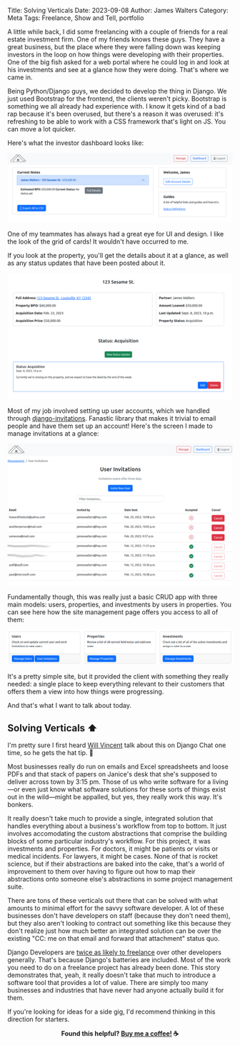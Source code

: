 Title: Solving Verticals
Date: 2023-09-08
Author: James Walters
Category: Meta
Tags: Freelance, Show and Tell, portfolio

A little while back, I did some freelancing with a couple of friends for a real estate investment firm. One of my friends knows these guys. They have a great business, but the place where they were falling down was keeping investors in the loop on how things were developing with their properties. One of the big fish asked for a web portal where he could log in and look at his investments and see at a glance how they were doing. That's where we came in.

Being Python/Django guys, we decided to develop the thing in Django. We just used Bootstrap for the frontend, the clients weren't picky. Bootstrap is something we all already had experience with. I know it gets kind of a bad rap because it's been overused, but there's a reason it was overused: it's refreshing to be able to work with a CSS framework that's light on JS. You can move a lot quicker.

Here's what the investor dashboard looks like:

![Investor Dashboard](images/integrity_dashboard.png)

One of my teammates has always had a great eye for UI and design. I like the look of the grid of cards! It wouldn't have occurred to me.

If you look at the property, you'll get the details about it at a glance, as well as any status updates that have been posted about it.

![Property Page](images/integrity_property.png)

Most of my job involved setting up user accounts, which we handled through [django-invitations](https://github.com/jazzband/django-invitations). Fanastic library that makes it trivial to email people and have them set up an account! Here's the screen I made to manage invitations at a glance:

![User Invitations](images/integrity_invitations.png)

Fundamentally though, this was really just a basic CRUD app with three main models: users, properties, and investments by users in properties. You can see here how the site management page offers you access to all of them:

![Managing the Site](images/integrity_categories.png)

It's a pretty simple site, but it provided the client with something they really needed: a single place to keep everything relevant to their customers that offers them a view into how things were progressing.

And that's what I want to talk about today.

## Solving Verticals ⬆️

I'm pretty sure I first heard [Will Vincent](http://wsvincent.com/) talk about this on Django Chat one time, so he gets the hat tip. 🎩️

Most businesses really do run on emails and Excel spreadsheets and loose PDFs and that stack of papers on Janice's desk that she's supposed to deliver across town by 3:15 pm. Those of us who write software for a living&mdash;or even just know what software solutions for these sorts of things exist out in the wild&mdash;might be appalled, but yes, they really work this way. It's bonkers.

It really doesn't take much to provide a single, integrated solution that handles everything about a business's workflow from top to bottom. It just involves accomodating the custom abstractions that comprise the building blocks of some particular industry's workflow. For this project, it was investments and properties. For doctors, it might be patients or visits or medical incidents. For lawyers, it might be cases. None of that is rocket science, but if their abstractions are baked into the cake, that's a world of improvement to them over having to figure out how to map their abstractions onto someone else's abstractions in some project management suite.

There are tons of these verticals out there that can be solved with what amounts to minimal effort for the savvy software developer. A lot of these businesses don't have developers on staff (because they don't need them), but they also aren't looking to contract out something like this because they don't realize just how much better an integrated solution can be over the existing "CC: me on that email and forward that attachment" status quo.

Django Developers are [twice as likely to freelance](https://lp.jetbrains.com/django-developer-survey-2022/) over other developers generally. That's because Django's batteries are included. Most of the work you need to do on a freelance project has already been done. This story demonstrates that, yeah, it really doesn't take that much to introduce a software tool that provides a lot of value. There are simply too many businesses and industries that have never had anyone actually build it for them.

If you're looking for ideas for a side gig, I'd recommend thinking in this direction for starters.

<footer style="font-weight: bold; text-align: center;">
Found this helpful? <a href="https://ko-fi.com/iamjameswalters">Buy me a coffee!</a> ☕️
</footer>
